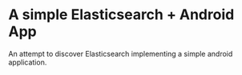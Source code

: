 A simple Elasticsearch + Android App
=============

An attempt to discover Elasticsearch implementing a simple android application.
